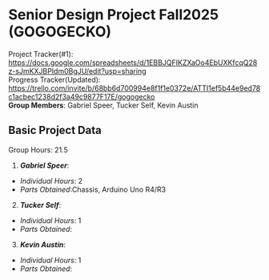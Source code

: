 # Senior Design Project Fall2025 (GOGOGECKO)
Project Tracker(#1):
<br/>
https://docs.google.com/spreadsheets/d/1EBBJQFIKZXaOo4EbUXKfcqQ28z-sJmKXJBPIdm0BgJU/edit?usp=sharing
<br/>
Progress Tracker(Updated):
<br/>
https://trello.com/invite/b/68bb6d700994e8f1f1e0372e/ATTI1ef5b44e9ed78c1acbec1238d2f3a49c9877F17E/gogogecko
<br/>
**Group Members**: Gabriel Speer, Tucker Self, Kevin Austin
## Basic Project Data
Group Hours: 21.5
<br/>
1. ***Gabriel Speer***: 
  - *Individual Hours*: 2
  - *Parts Obtained*:Chassis, Arduino Uno R4/R3
2. ***Tucker Self***: 
  - *Individual Hours*: 1
  - *Parts Obtained*:
3. ***Kevin Austin***: 
  - *Individual Hours*: 1
  - *Parts Obtained*:
